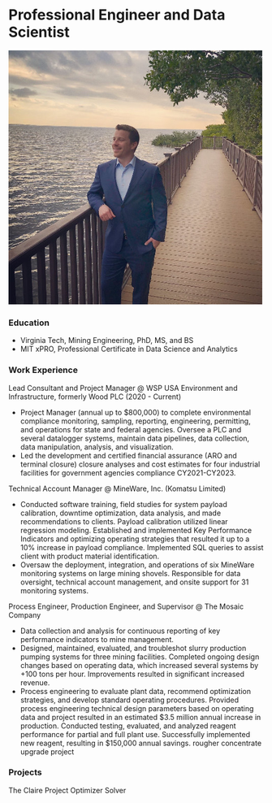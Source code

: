 # Professional Engineer and Data Scientist
![About](/assets/img/about.jpg)
### Education
- Virginia Tech, Mining Engineering, PhD, MS, and BS
- MIT xPRO, Professional Certificate in Data Science and Analytics


### Work Experience
Lead Consultant and Project Manager @ WSP USA Environment and Infrastructure, formerly Wood PLC (2020 - Current)
- Project Manager (annual up to $800,000) to complete environmental compliance monitoring, sampling, reporting, engineering, permitting, and operations for state and federal agencies. Oversee a PLC and several datalogger systems, maintain data pipelines, data collection, data manipulation, analysis, and visualization.
- Led the development and certified financial assurance (ARO and terminal closure) closure analyses and cost estimates for four industrial facilities for government agencies compliance CY2021-CY2023.

Technical Account Manager @ MineWare, Inc. (Komatsu Limited)
- Conducted software training, field studies for system payload calibration, downtime optimization, data analysis, and made recommendations to clients. Payload calibration utilized linear regression modeling. Established and implemented Key Performance Indicators and optimizing operating strategies that resulted it up to a 10% increase in payload compliance. Implemented SQL queries to assist client with product material identification. 
- Oversaw the deployment, integration, and operations of six MineWare monitoring systems on large mining shovels. Responsible for data oversight, technical account management, and onsite support for 31 monitoring systems. 

Process Engineer, Production Engineer, and Supervisor @ The Mosaic Company
- Data collection and analysis for continuous reporting of key performance indicators to mine management. 
- Designed, maintained, evaluated, and troubleshot slurry production pumping systems for three mining facilities. Completed ongoing design changes based on operating data, which increased several systems by +100 tons per hour. Improvements resulted in significant increased revenue.  
- Process engineering to evaluate plant data, recommend optimization strategies, and develop standard operating procedures. Provided process engineering technical design parameters based on operating data and project resulted in an estimated $3.5 million annual increase in production. Conducted testing, evaluated, and analyzed reagent performance for partial and full plant use. Successfully implemented new reagent, resulting in $150,000 annual savings. 
rougher concentrate upgrade project


### Projects
The Claire Project
Optimizer 
Solver

